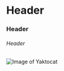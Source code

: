 # Header
### Header
###### Header

![Image of Yaktocat](https://octodex.github.com/images/yaktocat.png)
